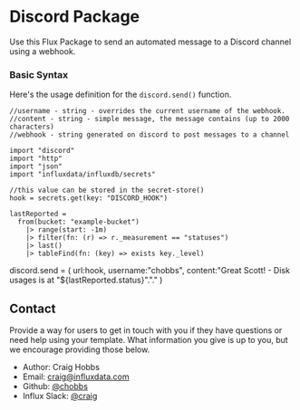 # Discord Package

Use this Flux Package to send an automated message to a Discord channel using a webhook.

### Basic Syntax

Here's the usage definition for the `discord.send()` function.

    //username - string - overrides the current username of the webhook.
    //content - string - simple message, the message contains (up to 2000 characters)
    //webhook - string generated on discord to post messages to a channel

    import "discord"
    import "http"
    import "json"
    import "influxdata/influxdb/secrets"

    //this value can be stored in the secret-store()
    hook = secrets.get(key: "DISCORD_HOOK")

    lastReported =
      from(bucket: "example-bucket")
        |> range(start: -1m)
        |> filter(fn: (r) => r._measurement == "statuses")
        |> last()
        |> tableFind(fn: (key) => exists key._level)

   discord.send = (
      url:hook,
      username:"chobbs",
      content:"Great Scott! -  Disk usages is at \"${lastReported.status}\"."."
      )



## Contact

Provide a way for users to get in touch with you if they have questions or need help using your template. What information you give is up to you, but we encourage providing those below.

- Author: Craig Hobbs
- Email: craig@influxdata.com
- Github: [@chobbs](https://github.com/chobbs)
- Influx Slack: [@craig](https://influxdata.com/slack)
